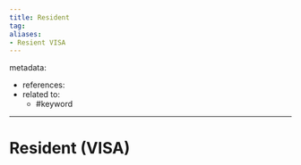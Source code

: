 ```yaml
---
title: Resident
tag:
aliases:
- Resient VISA
---
```


metadata:
- references:
- related to:
	- #keyword 
---

# Resident (VISA)